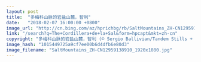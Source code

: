 ```yaml
---
layout: post
title:  "多梅科山脉的岩盐山麓，智利"
date:   "2018-02-07 16:00:00 +0800"
image_url: "http://cn.bing.com/az/hprichbg/rb/SaltMountains_ZH-CN12959138910_1920x1080.jpg"
link: "/search?q=The+Cordillera+de+la+Sal&form=hpcapt&mkt=zh-cn"
copyright: "多梅科山脉的岩盐山麓，智利 (© Sergio Ballivian/Tandem Stills + Motion)"
image_hash: "1015449725a9cf7ee00b6d4dfb6e80d3"
image_filename: "SaltMountains_ZH-CN12959138910_1920x1080.jpg"
---
```

